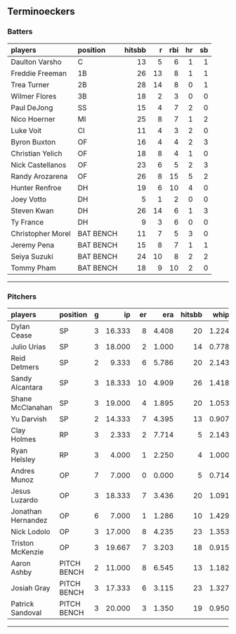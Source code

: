 ## Terminoeckers

### Batters

 
|players           |position  | hitsbb|  r| rbi| hr| sb| 
|:-----------------|:---------|------:|--:|---:|--:|--:| 
|Daulton Varsho    |C         |     13|  5|   6|  1|  1| 
|Freddie Freeman   |1B        |     26| 13|   8|  1|  1| 
|Trea Turner       |2B        |     28| 14|   8|  0|  1| 
|Wilmer Flores     |3B        |     18|  2|   3|  0|  0| 
|Paul DeJong       |SS        |     15|  4|   7|  2|  0| 
|Nico Hoerner      |MI        |     25|  8|   7|  1|  2| 
|Luke Voit         |CI        |     11|  4|   3|  2|  0| 
|Byron Buxton      |OF        |     16|  4|   4|  2|  3| 
|Christian Yelich  |OF        |     18|  8|   4|  1|  0| 
|Nick Castellanos  |OF        |     23|  6|   5|  2|  3| 
|Randy Arozarena   |OF        |     26|  8|  15|  5|  2| 
|Hunter Renfroe    |DH        |     19|  6|  10|  4|  0| 
|Joey Votto        |DH        |      5|  1|   2|  0|  0| 
|Steven Kwan       |DH        |     26| 14|   6|  1|  3| 
|Ty France         |DH        |      9|  3|   6|  0|  0| 
|Christopher Morel |BAT BENCH |     11|  7|   5|  3|  0| 
|Jeremy Pena       |BAT BENCH |     15|  8|   7|  1|  1| 
|Seiya Suzuki      |BAT BENCH |     24| 10|   8|  2|  2| 
|Tommy Pham        |BAT BENCH |     18|  9|  10|  2|  0| 


* * *

### Pitchers

 
|players            |position    |  g|     ip| er|   era| hitsbb|  whip| so|  w| sv| 
|:------------------|:-----------|--:|------:|--:|-----:|------:|-----:|--:|--:|--:| 
|Dylan Cease        |SP          |  3| 16.333|  8| 4.408|     20| 1.224| 16|  0|  0| 
|Julio Urias        |SP          |  3| 18.000|  2| 1.000|     14| 0.778| 21|  2|  0| 
|Reid Detmers       |SP          |  2|  9.333|  6| 5.786|     20| 2.143| 12|  0|  0| 
|Sandy Alcantara    |SP          |  3| 18.333| 10| 4.909|     26| 1.418| 16|  1|  0| 
|Shane McClanahan   |SP          |  3| 19.000|  4| 1.895|     20| 1.053| 21|  1|  0| 
|Yu Darvish         |SP          |  2| 14.333|  7| 4.395|     13| 0.907| 15|  0|  0| 
|Clay Holmes        |RP          |  3|  2.333|  2| 7.714|      5| 2.143|  1|  0|  0| 
|Ryan Helsley       |RP          |  3|  4.000|  1| 2.250|      4| 1.000|  5|  1|  1| 
|Andres Munoz       |OP          |  7|  7.000|  0| 0.000|      5| 0.714| 16|  1|  1| 
|Jesus Luzardo      |OP          |  3| 18.333|  7| 3.436|     20| 1.091| 17|  0|  0| 
|Jonathan Hernandez |OP          |  6|  7.000|  1| 1.286|     10| 1.429|  5|  1|  2| 
|Nick Lodolo        |OP          |  3| 17.000|  8| 4.235|     23| 1.353| 19|  0|  0| 
|Triston McKenzie   |OP          |  3| 19.667|  7| 3.203|     18| 0.915| 21|  1|  0| 
|Aaron Ashby        |PITCH BENCH |  2| 11.000|  8| 6.545|     13| 1.182| 13|  0|  0| 
|Josiah Gray        |PITCH BENCH |  3| 17.333|  6| 3.115|     23| 1.327| 18|  0|  0| 
|Patrick Sandoval   |PITCH BENCH |  3| 20.000|  3| 1.350|     19| 0.950| 18|  1|  0| 


* * *


